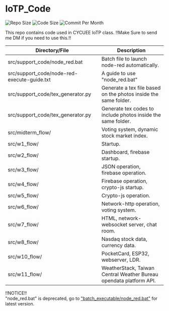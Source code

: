 # IoTP_Code

![Repo Size](https://img.shields.io/github/repo-size/belongtothenight/IoTP_Code) ![Code Size](https://img.shields.io/github/languages/code-size/belongtothenight/IoTP_Code) ![Commit Per Month](https://img.shields.io/github/commit-activity/m/belongtothenight/IoTP_Code)

This repo contains code used in CYCUEE IoTP class.
!!Make Sure to send me DM if you need to use this.!!

| Directory/File                              | Description                                                        |
| ------------------------------------------- | ------------------------------------------------------------------ |
| src/support_code/node_red.bat               | Batch file to launch node-red automatically.                       |
| src/support_code/node-red-execute-guide.txt | A guide to use "node_red.bat"                                      |
| src/support_code/tex_generator.py           | Generate a tex file based on the photos inside the same folder.    |
| src/support_code/tex_generator.py           | Generate tex codes to include photos inside the same folder.       |
| src/midterm_flow/                           | Voting system, dynamic stock market index.                         |
| src/w1_flow/                                | Startup.                                                           |
| src/w2_flow/                                | Dashboard, firebase startup.                                       |
| src/w3_flow/                                | JSON operation, firebase operation.                                |
| src/w4_flow/                                | Firebase operation, crypto-js startup.                             |
| src/w5_flow/                                | Crypto-js operation.                                               |
| src/w6_flow/                                | Network-http operation, voting system.                             |
| src/w7_flow/                                | HTML, network-websocket server, chat room.                         |
| src/w8_flow/                                | Nasdaq stock data, currency data.                                  |
| src/w10_flow/                               | PocketCard, ESP32, webserver, LDR.                                 |
| src/w11_flow/                               | WeatherStack, Taiwan Central Weather Bureau opendata platform API. |

!!NOTICE!!<br>
"node_red.bat" is deprecated, go to ["batch_executable/node_red.bat"](https://github.com/belongtothenight/batch_executable/blob/main/src/node_red.bat) for latest version.
